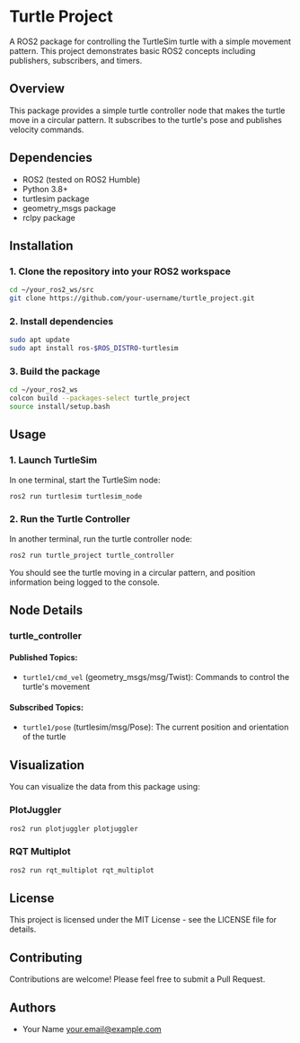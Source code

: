 # Turtle Project

A ROS2 package for controlling the TurtleSim turtle with a simple movement pattern. This project demonstrates basic ROS2 concepts including publishers, subscribers, and timers.

## Overview

This package provides a simple turtle controller node that makes the turtle move in a circular pattern. It subscribes to the turtle's pose and publishes velocity commands.

## Dependencies

- ROS2 (tested on ROS2 Humble)
- Python 3.8+
- turtlesim package
- geometry_msgs package
- rclpy package

## Installation

### 1. Clone the repository into your ROS2 workspace

```bash
cd ~/your_ros2_ws/src
git clone https://github.com/your-username/turtle_project.git
```

### 2. Install dependencies

```bash
sudo apt update
sudo apt install ros-$ROS_DISTRO-turtlesim
```

### 3. Build the package

```bash
cd ~/your_ros2_ws
colcon build --packages-select turtle_project
source install/setup.bash
```

## Usage

### 1. Launch TurtleSim

In one terminal, start the TurtleSim node:

```bash
ros2 run turtlesim turtlesim_node
```

### 2. Run the Turtle Controller

In another terminal, run the turtle controller node:

```bash
ros2 run turtle_project turtle_controller
```

You should see the turtle moving in a circular pattern, and position information being logged to the console.

## Node Details

### turtle_controller

#### Published Topics:
- `turtle1/cmd_vel` (geometry_msgs/msg/Twist): Commands to control the turtle's movement

#### Subscribed Topics:
- `turtle1/pose` (turtlesim/msg/Pose): The current position and orientation of the turtle

## Visualization

You can visualize the data from this package using:

### PlotJuggler

```bash
ros2 run plotjuggler plotjuggler
```

### RQT Multiplot

```bash
ros2 run rqt_multiplot rqt_multiplot
```

## License

This project is licensed under the MIT License - see the LICENSE file for details.

## Contributing

Contributions are welcome! Please feel free to submit a Pull Request.

## Authors

- Your Name <your.email@example.com>
